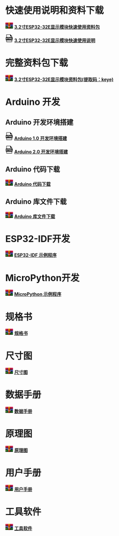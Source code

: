 
# 快速使用说明和资料下载

![IMG_261](media/67e3d89096b079957270155a1bb9f545.png) [**3.2寸ESP32-32E显示模块快速使用资料包**](8-快速使用_Quick_Start.rar)

![IMG_262](media/46640ea9610225ac74842cbd72dcb94b.jpeg) [**3.2寸ESP32-32E显示模块快速使用说明**](3.2inch_ESP32-32E_E32R32P_E32N32P快速使用手册.pdf)

# 完整资料包下载

![IMG_263](media/67e3d89096b079957270155a1bb9f545.png) [**3.2寸ESP32-32E显示模块资料包(提取码：keye)**](https://pan.baidu.com/s/1BsXAHvfhZRHpFdwsKtaFBQ?pwd=keye)

# Arduino 开发

## Arduino 开发环境搭建

 ![](media/46640ea9610225ac74842cbd72dcb94b.jpeg) [**Arduino 1.0 开发环境搭建**](Arduino/ESP32_Arduino_IDE1开发环境搭建.pdf)

 ![](media/46640ea9610225ac74842cbd72dcb94b.jpeg) [**Arduino 2.0 开发环境搭建**](Arduino/ESP32_Arduino_IDE2开发环境搭建.pdf)

## Arduino 代码下载

![](media/67e3d89096b079957270155a1bb9f545.png) [**Arduino 代码下载**](Arduino/demos.rar)


## Arduino 库文件下载

![](media/67e3d89096b079957270155a1bb9f545.png) [**Arduino 库文件下载**](Arduino/libraries.rar)


# ESP32-IDF开发

![](media/67e3d89096b079957270155a1bb9f545.png) [**ESP32-IDF 示例程序**](ESP32-IDF.rar)

# MicroPython开发

![](media/67e3d89096b079957270155a1bb9f545.png) [**MicroPython 示例程序**](MicroPython.rar)

# 规格书

![](media/67e3d89096b079957270155a1bb9f545.png) [**规格书**](2-规格书_Specification.rar)

# 尺寸图

![](media/67e3d89096b079957270155a1bb9f545.png) [**尺寸图**](3-尺寸图_Structure_Diagram.rar)

# 数据手册

![](media/67e3d89096b079957270155a1bb9f545.png) [**数据手册**](4-数据手册_DataSheet.rar)

# 原理图

![](media/67e3d89096b079957270155a1bb9f545.png) [**原理图**](5-原理图_Schematic.rar)

# 用户手册

![](media/67e3d89096b079957270155a1bb9f545.png) [**用户手册**](6-用户手册_User_Manual.rar)

# 工具软件

![](media/67e3d89096b079957270155a1bb9f545.png) [**工具软件**](7-工具软件_Tool_software.rar)